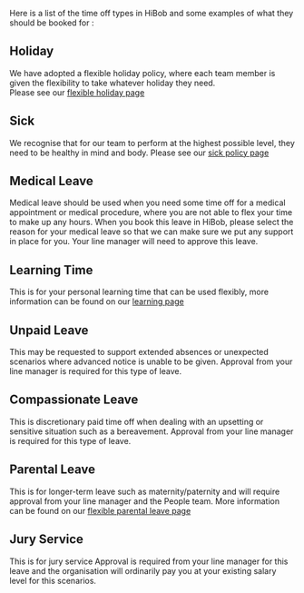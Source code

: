 Here is a list of the time off types in HiBob and some examples of what they should be booked for :

## Holiday 
We have adopted a flexible holiday policy, where each team member is given the flexibility to take whatever holiday they need.  
Please see our [flexible holiday page](https://github.com/madetech/handbook/blob/main/benefits/taking_holiday.md)

## Sick 
We recognise that for our team to perform at the highest possible level, they need to be healthy in mind and body. 
Please see our [sick policy page](https://github.com/madetech/handbook/blob/main/guides/welfare/sick_leave.md)

## Medical Leave 
Medical leave should be used when you need some time off for a medical appointment or medical procedure, where you are not able to flex your time to make up any hours.  When you book this leave in HiBob, please select the reason for your medical leave so that we can make sure we put any support in place for you. Your line manager will need to approve this leave.

## Learning Time 
This is for your personal learning time that can be used flexibly, more information can be found on our [learning page](https://github.com/madetech/handbook/blob/main/guides/learning/README.md)

## Unpaid Leave 
This may be requested to support extended absences or unexpected scenarios where advanced notice is unable to be given. Approval from your line manager is required for this type of leave.

## Compassionate Leave 
This is discretionary paid time off when dealing with an upsetting or sensitive situation such as a bereavement.  Approval from your line manager is required for this type of leave.

## Parental Leave 
This is for longer-term leave such as maternity/paternity and will require approval from your line manager and the People team. 
More information can be found on our [flexible parental leave page](https://github.com/madetech/handbook/blob/main/guides/welfare/parental_leave.md)

## Jury Service
This is for jury service Approval is required from your line manager for this leave and the organisation will ordinarily pay you at your existing salary level for this scenarios.


